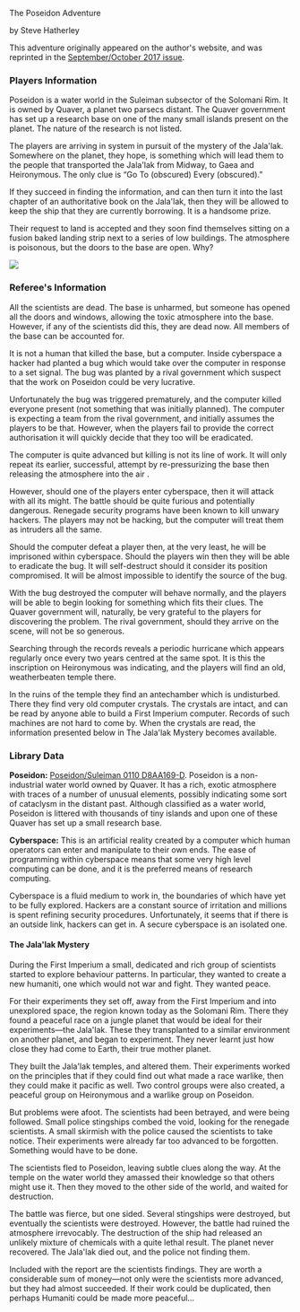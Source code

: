 The Poseidon Adventure

by Steve Hatherley

This adventure originally appeared on the author's website, and was reprinted in the [September/October 2017 issue](https://www.freelancetraveller.com/magazine/2017-0910/index.html).

### Players Information

Poseidon is a water world in the Suleiman subsector of the Solomani Rim. It is owned by Quaver, a planet two parsecs distant. The Quaver government has set up a research base on one of the many small islands present on the planet. The nature of the research is not listed.

The players are arriving in system in pursuit of the mystery of the Jala'lak. Somewhere on the planet, they hope, is something which will lead them to the people that transported the Jala'lak from Midway, to Gaea and Heironymous. The only clue is “Go To (obscured) Every (obscured).”

If they succeed in finding the information, and can then turn it into the last chapter of an authoritative book on the Jala'lak, then they will be allowed to keep the ship that they are currently borrowing. It is a handsome prize.

Their request to land is accepted and they soon find themselves sitting on a fusion baked landing strip next to a series of low buildings. The atmosphere is poisonous, but the doors to the base are open. Why?

![](https://www.freelancetraveller.com/features/advents/poseidon.png)

### Referee's Information

All the scientists are dead. The base is unharmed, but someone has opened all the doors and windows, allowing the toxic atmosphere into the base. However, if any of the scientists did this, they are dead now. All members of the base can be accounted for.

It is not a human that killed the base, but a computer. Inside cyberspace a hacker had planted a bug which would take over the computer in response to a set signal. The bug was planted by a rival government which suspect that the work on Poseidon could be very lucrative.

Unfortunately the bug was triggered prematurely, and the computer killed everyone present (not something that was initially planned). The computer is expecting a team from the rival government, and initially assumes the players to be that. However, when the players fail to provide the correct authorisation it will quickly decide that they too will be eradicated.

The computer is quite advanced but killing is not its line of work. It will only repeat its earlier, successful, attempt by re-pressurizing the base then releasing the atmosphere into the air .

However, should one of the players enter cyberspace, then it will attack with all its might. The battle should be quite furious and potentially dangerous. Renegade security programs have been known to kill unwary hackers. The players may not be hacking, but the computer will treat them as intruders all the same.

Should the computer defeat a player then, at the very least, he will be imprisoned within cyberspace. Should the players win then they will be able to eradicate the bug. It will self-destruct should it consider its position compromised. It will be almost impossible to identify the source of the bug.

With the bug destroyed the computer will behave normally, and the players will be able to begin looking for something which fits their clues. The Quaver government will, naturally, be very grateful to the players for discovering the problem. The rival government, should they arrive on the scene, will not be so generous.

Searching through the records reveals a periodic hurricane which appears regularly once every two years centred at the same spot. It is this the inscription on Heironymous was indicating, and the players will find an old, weatherbeaten temple there.

In the ruins of the temple they find an antechamber which is undisturbed. There they find very old computer crystals. The crystals are intact, and can be read by anyone able to build a First Imperium computer. Records of such machines are not hard to come by. When the crystals are read, the information presented below in The Jala'lak Mystery becomes available.

### Library Data

**Poseidon:** [Poseidon/Suleiman 0110 D8AA169-D](https://travellermap.com/?x=6.495&y=-89.5&scale=64). Poseidon is a non-industrial water world owned by Quaver. It has a rich, exotic atmosphere with traces of a number of unusual elements, possibly indicating some sort of cataclysm in the distant past. Although classified as a water world, Poseidon is littered with thousands of tiny islands and upon one of these Quaver has set up a small research base.

**Cyberspace:** This is an artificial reality created by a computer which human operators can enter and manipulate to their own ends. The ease of programming within cyberspace means that some very high level computing can be done, and it is the preferred means of research computing.

Cyberspace is a fluid medium to work in, the boundaries of which have yet to be fully explored. Hackers are a constant source of irritation and millions is spent refining security procedures. Unfortunately, it seems that if there is an outside link, hackers can get in. A secure cyberspace is an isolated one.

#### The Jala'lak Mystery

During the First Imperium a small, dedicated and rich group of scientists started to explore behaviour patterns. In particular, they wanted to create a new humaniti, one which would not war and fight. They wanted peace.

For their experiments they set off, away from the First Imperium and into unexplored space, the region known today as the Solomani Rim. There they found a peaceful race on a jungle planet that would be ideal for their experiments—the Jala'lak. These they transplanted to a similar environment on another planet, and began to experiment. They never learnt just how close they had come to Earth, their true mother planet.

They built the Jala'lak temples, and altered them. Their experiments worked on the principles that if they could find out what made a race warlike, then they could make it pacific as well. Two control groups were also created, a peaceful group on Heironymous and a warlike group on Poseidon.

But problems were afoot. The scientists had been betrayed, and were being followed. Small police stingships combed the void, looking for the renegade scientists. A small skirmish with the police caused the scientists to take notice. Their experiments were already far too advanced to be forgotten. Something would have to be done.

The scientists fled to Poseidon, leaving subtle clues along the way. At the temple on the water world they amassed their knowledge so that others might use it. Then they moved to the other side of the world, and waited for destruction.

The battle was fierce, but one sided. Several stingships were destroyed, but eventually the scientists were destroyed. However, the battle had ruined the atmosphere irrevocably. The destruction of the ship had released an unlikely mixture of chemicals with a quite lethal result. The planet never recovered. The Jala'lak died out, and the police not finding them.

Included with the report are the scientists findings. They are worth a considerable sum of money—not only were the scientists more advanced, but they had almost succeeded. If their work could be duplicated, then perhaps Humaniti could be made more peaceful…
